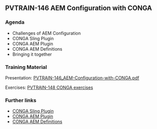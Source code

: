 ## PVTRAIN-146 AEM Configuration with CONGA

### Agenda

*   Challenges of AEM Configuration
*   CONGA Sling Plugin
*   CONGA AEM Plugin
*   CONGA AEM Definitions
*   Bringing it together

### Training Material

Presentation: [PVTRAIN-146_AEM-Configuration-with-CONGA.pdf](slides/PVTRAIN-146_AEM-Configuration-with-CONGA.pdf)

Exercises: [PVTRAIN-148 CONGA exercises](PVTRAIN-148-CONGA-exercises.html)

### Further links

*   [CONGA Sling Plugin](http://devops.wcm.io/conga/plugins/sling/)
*   [CONGA AEM Plugin](http://devops.wcm.io/conga/plugins/aem/)
*   [CONGA AEM Definitions](http://devops.wcm.io/conga/definitions/aem/)
